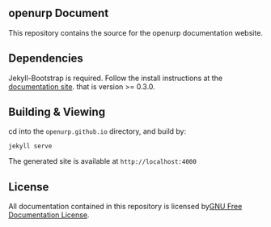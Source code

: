 ## openurp Document #

This repository contains the source for the openurp documentation website.

## Dependencies ##

Jekyll-Bootstrap is required. Follow the install instructions at the  [documentation site](http://jekyllbootstrap.com). that is version >= 0.3.0.

## Building & Viewing ##

cd into the `openurp.github.io` directory, and build by:

    jekyll serve

The generated site is available at `http://localhost:4000`


## License ##

All documentation contained in this repository is licensed by[GNU Free Documentation License](http://www.gnu.org/copyleft/fdl.html).
